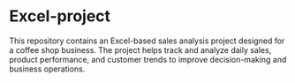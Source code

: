 # Excel-project
This repository contains an Excel-based sales analysis project designed for a coffee shop business. The project helps track and analyze daily sales, product performance, and customer trends to improve decision-making and business operations.
